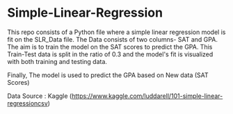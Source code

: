 # Simple-Linear-Regression

This repo consists of a Python file where a simple linear regression model is fit on the SLR_Data file. 
The Data consists of two columns- SAT and GPA. The aim is to train the model on the SAT scores to predict the GPA. This Train-Test data is split in the ratio of 0.3 and the model's fit is visualized with both training and testing data.

Finally, The model is used to predict the GPA based on New data (SAT Scores)

Data Source : Kaggle (https://www.kaggle.com/luddarell/101-simple-linear-regressioncsv)
